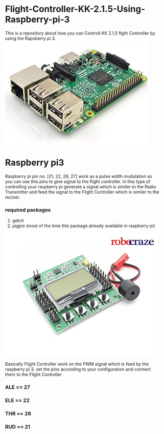 # Flight-Controller-KK-2.1.5-Using-Raspberry-pi-3

This is a repository about how you can  Controll KK 2.1.5 flght Controller by using the Rapsberry pi 3.  
![](images/2.jpg)

# Raspberry pi3  
  
Raspberry pi pin no. [21, 22, 26, 27] work as a pulse width mudulation so you can use this pins to give signal to the flight controller.
In this type of controlling your raspberry pi generate a signal which is similer to the Radio Transmitter and feed the signal to the Flight Controller which is similer to the reciver.  
  
### required packages
1. getch
2. pigpio (most of the time this package already available in raspberry pi)

   
![](images/1.jpg)

Basically Flight Controller work on the PWM signal which is feed by the raspberry pi 3. 
set the pins according to your configuration and connect them to the Flight Controller 
### ALE == 27
### ELE == 22
### THR == 26
### RUD == 21
